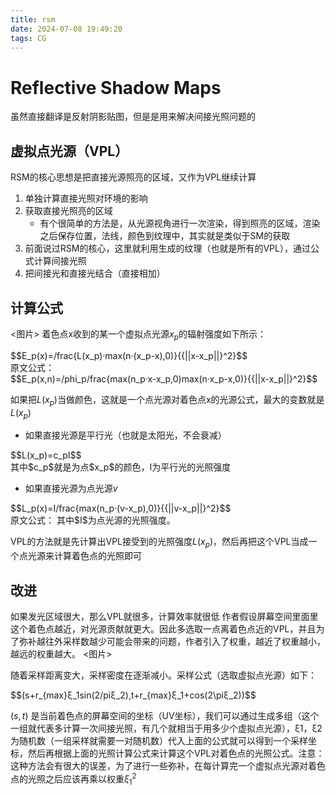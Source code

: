 ```yaml
---
title: rsm
date: 2024-07-08 19:49:20
tags: CG
---
```

# Reflective Shadow Maps
虽然直接翻译是反射阴影贴图，但是是用来解决间接光照问题的

## 虚拟点光源（VPL）
RSM的核心思想是把直接光源照亮的区域，又作为VPL继续计算
1. 单独计算直接光照对环境的影响
2. 获取直接光照亮的区域
    - 有个很简单的方法是，从光源视角进行一次渲染，得到照亮的区域，渲染之后保存位置，法线，颜色到纹理中，其实就是类似于SM的获取
3. 前面说过RSM的核心，这里就利用生成的纹理（也就是所有的VPL），通过公式计算间接光照
4. 把间接光和直接光结合（直接相加）

## 计算公式
<图片>
着色点x收到的某一个虚拟点光源$x_p$的辐射强度如下所示：
<div> $$E_p(x)=/frac{L(x_p)·max(n·(x_p-x),0)}{{||x-x_p||}^2}$$ </div>
原文公式：
<div> $$E_p(x,n)=/phi_p/frac{max(n_p·x-x_p,0)max(n·x_p-x,0)}{{||x-x_p||}^2}$$ </div>

如果把$L(x_p)$当做颜色，这就是一个点光源对着色点x的光源公式，最大的变数就是$L(x_p)$
- 如果直接光源是平行光（也就是太阳光，不会衰减）
<div> $$L(x_p)=c_pI$$ </div>
其中$c_p$就是为点$x_p$的颜色，I为平行光的光照强度


- 如果直接光源为点光源$v$
<div> $$L_p(x)=I/frac{max(n_p·(v-x_p),0)}{{||v-x_p||}^2}$$ </div>
原文公式：
其中$I$为点光源的光照强度。

VPL的方法就是先计算出VPL接受到的光照强度$L(x_p)$，然后再把这个VPL当成一个点光源来计算着色点的光照即可

## 改进

如果发光区域很大，那么VPL就很多，计算效率就很低
作者假设屏幕空间里面里这个着色点越近，对光源贡献就更大。因此多选取一点离着色点近的VPL，并且为了弥补越往外采样数越少可能会带来的问题，作者引入了权重，越近了权重越小，越远的权重越大。
<图片>

随着采样距离变大，采样密度在逐渐减小。采样公式（选取虚拟点光源）如下：
<div> $$(s+r_{max}ξ_1sin(2/piξ_2),t+r_{max}ξ_1+cos(2\piξ_2))$$ </div>

$(s,t)$ 是当前着色点的屏幕空间的坐标（UV坐标），我们可以通过生成多组（这个一组就代表多计算一次间接光照，有几个就相当于用多少个虚拟点光源），ξ1，ξ2为随机数（一组采样就需要一对随机数）代入上面的公式就可以得到一个采样坐标，然后再根据上面的光照计算公式来计算这个VPL对着色点的光照公式。注意：这种方法会有很大的误差，为了进行一些弥补，在每计算完一个虚拟点光源对着色点的光照之后应该再乘以权重$ξ_1^2$